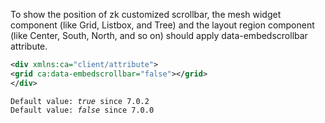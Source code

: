 To show the position of zk customized scrollbar, the mesh widget
component (like Grid, Listbox, and Tree) and the layout region component
(like Center, South, North, and so on) should apply data-embedscrollbar
attribute.

```xml
<div xmlns:ca="client/attribute">
<grid ca:data-embedscrollbar="false"></grid>
</div>
```

`Default value: `*`true`*` since 7.0.2`  
`Default value: `*`false`*` since 7.0.0`

